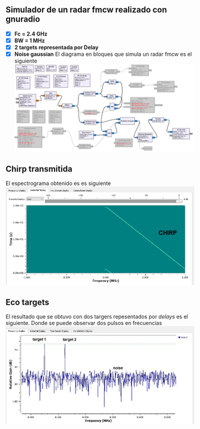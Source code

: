 ## Simulador de un radar fmcw realizado con gnuradio
- [x] **Fc = 2.4 GHz**
- [x] **BW = 1 MHz**
- [x] **2 targets representada por Delay**
- [x] **Noise gaussian**
El diagrama en bloques que simula un radar fmcw es el siguiente
![image](radar_fmcw_sim/gnuradio_radar_fmwc_imag_01.JPG)

## Chirp transmitida 
El espectrograma obtenido es es siguiente
![image](radar_fmcw_sim/gnuradio_radar_fmwc_chirp.JPG)

## Eco targets
El resultado que se obtuvo con dos targers repesentados por *delays* es el siguiente. Donde se puede observar dos pulsos en frecuencias
![image](radar_fmcw_sim/gnuradio_radar_fmwc_eco_targets.JPG)

